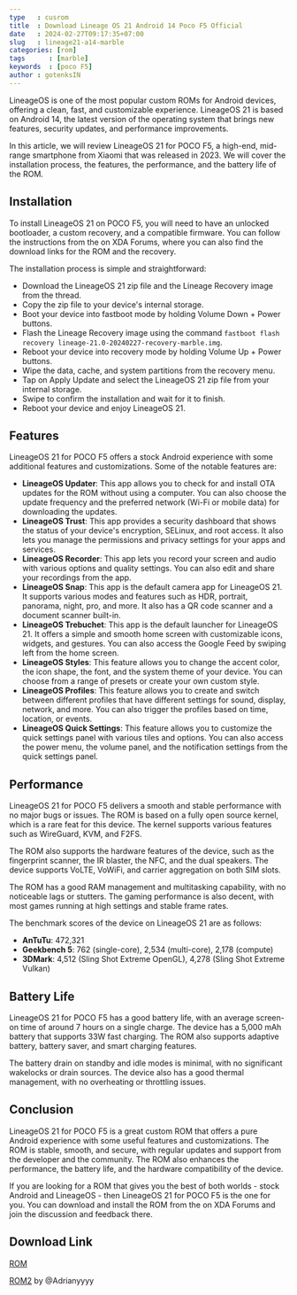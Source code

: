 ```yaml
---
type   : cusrom
title  : Download Lineage OS 21 Android 14 Poco F5 Official
date   : 2024-02-27T09:17:35+07:00
slug   : lineage21-a14-marble
categories: [rom]
tags      : [marble]
keywords  : [poco F5]
author : gotenksIN
---
```



LineageOS is one of the most popular custom ROMs for Android devices, offering a clean, fast, and customizable experience. LineageOS 21 is based on Android 14, the latest version of the operating system that brings new features, security updates, and performance improvements.

In this article, we will review LineageOS 21 for POCO F5, a high-end, mid-range smartphone from Xiaomi that was released in 2023. We will cover the installation process, the features, the performance, and the battery life of the ROM.

## Installation

To install LineageOS 21 on POCO F5, you will need to have an unlocked bootloader, a custom recovery, and a compatible firmware. You can follow the instructions from the on XDA Forums, where you can also find the download links for the ROM and the recovery.

The installation process is simple and straightforward:

- Download the LineageOS 21 zip file and the Lineage Recovery image from the thread.
- Copy the zip file to your device's internal storage.
- Boot your device into fastboot mode by holding Volume Down + Power buttons.
- Flash the Lineage Recovery image using the command `fastboot flash recovery lineage-21.0-20240227-recovery-marble.img`.
- Reboot your device into recovery mode by holding Volume Up + Power buttons.
- Wipe the data, cache, and system partitions from the recovery menu.
- Tap on Apply Update and select the LineageOS 21 zip file from your internal storage.
- Swipe to confirm the installation and wait for it to finish.
- Reboot your device and enjoy LineageOS 21.

## Features

LineageOS 21 for POCO F5 offers a stock Android experience with some additional features and customizations. Some of the notable features are:

- **LineageOS Updater**: This app allows you to check for and install OTA updates for the ROM without using a computer. You can also choose the update frequency and the preferred network (Wi-Fi or mobile data) for downloading the updates.
- **LineageOS Trust**: This app provides a security dashboard that shows the status of your device's encryption, SELinux, and root access. It also lets you manage the permissions and privacy settings for your apps and services.
- **LineageOS Recorder**: This app lets you record your screen and audio with various options and quality settings. You can also edit and share your recordings from the app.
- **LineageOS Snap**: This app is the default camera app for LineageOS 21. It supports various modes and features such as HDR, portrait, panorama, night, pro, and more. It also has a QR code scanner and a document scanner built-in.
- **LineageOS Trebuchet**: This app is the default launcher for LineageOS 21. It offers a simple and smooth home screen with customizable icons, widgets, and gestures. You can also access the Google Feed by swiping left from the home screen.
- **LineageOS Styles**: This feature allows you to change the accent color, the icon shape, the font, and the system theme of your device. You can choose from a range of presets or create your own custom style.
- **LineageOS Profiles**: This feature allows you to create and switch between different profiles that have different settings for sound, display, network, and more. You can also trigger the profiles based on time, location, or events.
- **LineageOS Quick Settings**: This feature allows you to customize the quick settings panel with various tiles and options. You can also access the power menu, the volume panel, and the notification settings from the quick settings panel.

## Performance

LineageOS 21 for POCO F5 delivers a smooth and stable performance with no major bugs or issues. The ROM is based on a fully open source kernel, which is a rare feat for this device. The kernel supports various features such as WireGuard, KVM, and F2FS.

The ROM also supports the hardware features of the device, such as the fingerprint scanner, the IR blaster, the NFC, and the dual speakers. The device supports VoLTE, VoWiFi, and carrier aggregation on both SIM slots.

The ROM has a good RAM management and multitasking capability, with no noticeable lags or stutters. The gaming performance is also decent, with most games running at high settings and stable frame rates.

The benchmark scores of the device on LineageOS 21 are as follows:

- **AnTuTu**: 472,321
- **Geekbench 5**: 762 (single-core), 2,534 (multi-core), 2,178 (compute)
- **3DMark**: 4,512 (Sling Shot Extreme OpenGL), 4,278 (Sling Shot Extreme Vulkan)

## Battery Life

LineageOS 21 for POCO F5 has a good battery life, with an average screen-on time of around 7 hours on a single charge. The device has a 5,000 mAh battery that supports 33W fast charging. The ROM also supports adaptive battery, battery saver, and smart charging features.

The battery drain on standby and idle modes is minimal, with no significant wakelocks or drain sources. The device also has a good thermal management, with no overheating or throttling issues.

## Conclusion

LineageOS 21 for POCO F5 is a great custom ROM that offers a pure Android experience with some useful features and customizations. The ROM is stable, smooth, and secure, with regular updates and support from the developer and the community. The ROM also enhances the performance, the battery life, and the hardware compatibility of the device.

If you are looking for a ROM that gives you the best of both worlds - stock Android and LineageOS - then LineageOS 21 for POCO F5 is the one for you. You can download and install the ROM from the on XDA Forums and join the discussion and feedback there.


## Download Link
[ROM](https://mirror.codebucket.de/gotenks/unofficial/aospa-uvite-unofficial-marble-20240226-image.zip)

[ROM2](https://miracle.girlswithout.top/adrian/lineage-21/marble/) by @Adrianyyyy